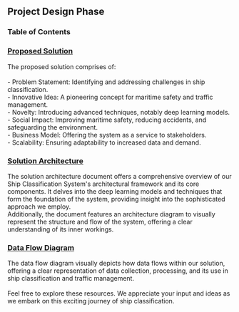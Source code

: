 ## Project Design Phase 

### Table of Contents

<h3><a href = "Proposed%20Solution.pdf"> Proposed Solution </a> </h3>
The proposed solution comprises of: <br><br>
- Problem Statement: Identifying and addressing challenges in ship classification. <br>
- Innovative Idea: A pioneering concept for maritime safety and traffic management. <br>
- Novelty: Introducing advanced techniques, notably deep learning models. <br>
- Social Impact: Improving maritime safety, reducing accidents, and safeguarding the environment. <br>
- Business Model: Offering the system as a service to stakeholders. <br>
- Scalability: Ensuring adaptability to increased data and demand. <br>

<h3> <a href = "Solution%20Architecture.pdf">Solution Architecture</a> </h3>

The solution architecture document offers a comprehensive overview of our Ship Classification System's architectural framework and its core components. It delves into the deep learning models and techniques that form the foundation of the system, providing insight into the sophisticated approach we employ.<br> Additionally, the document features an architecture diagram to visually represent the structure and flow of the system, offering a clear understanding of its inner workings.

<h3><a href = "Data%20Flow%20Diagram.pdf"> Data Flow Diagram</a></h3>
The data flow diagram visually depicts how data flows within our solution, offering a clear representation of data collection, processing, and its use in ship classification and traffic management.
<br><br>
Feel free to explore these resources. We appreciate your input and ideas as we embark on this exciting journey of ship classification.
